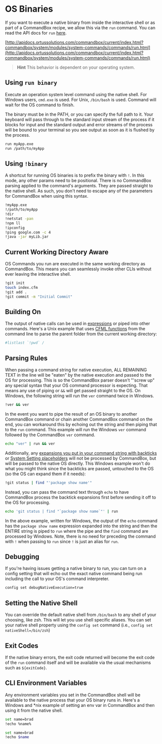 # OS Binaries

If you want to execute a native binary from inside the interactive shell or as part of a CommandBox recipe, we allow this via the `run` command. You can read the API docs for `run` [here](http://apidocs.ortussolutions.com/commandbox/current/index.html?commandbox/system/modules/system-commands/commands/run.html).

[http://apidocs.ortussolutions.com/commandbox/current/index.html?commandbox/system/modules/system-commands/commands/run.html](http://apidocs.ortussolutions.com/commandbox/current/index.html?commandbox/system/modules/system-commands/commands/run.html)

> **Hint** This behavior is dependent on your operating system.

## Using `run binary`

Execute an operation system level command using the native shell. For Windows users, `cmd.exe` is used. For Unix, `/bin/bash` is used. Command will wait for the OS command to finish.

The binary must be in the PATH, or you can specify the full path to it. Your keyboard will pass through to the standard input stream of the process if it blocks for input and the standard output and error streams of the process will be bound to your terminal so you see output as soon as it is flushed by the process.

```bash
run myApp.exe
run /path/to/myApp
```

## Using `!binary`

A shortcut for running OS binaries is to prefix the binary with `!`. In this mode, any other params need to be positional. There is no CommandBox parsing applied to the command's arguments. They are passed straight to the native shell. As such, you don't need to escape any of the parameters for CommandBox when using this syntax.

```bash
!myApp.exe
!/path/to/myApp
!dir
!netstat -pan
!npm ll
!ipconfig
!ping google.com -c 4
!java -jar myLib.jar
```

## Current Working Directory Aware

OS Commands you run are executed in the same working directory as CommandBox. This means you can seamlessly invoke other CLIs without ever leaving the interactive shell.

```bash
!git init
touch index.cfm
!git add .
!git commit -m "Initial Commit"
```

## Building On

The output of native calls can be used in [expressions](../parameters/expressions.md) or piped into other commands. Here's a Unix example that uses [CFML functions](cfml-functions.md) from the command line to parse the parent folder from the current working directory:

```bash
#listlast `!pwd` /
```

## Parsing Rules

When passing a command string for native execution, ALL REMAINING TEXT in the line will be "eaten" by the native execution and passed to the OS for processing.  This is so the CommandBox parser doesn't "'screw up" any special syntax that your OS command processor is expecting.  That means any use of piping or `&&` will get passed straight to the OS.  On Windows, the following string will run the `ver` command twice in Windows.

```bash
!ver && ver
```

In the event you want to pipe the result of an OS binary to another CommandBox command or chain another CommandBox command on the end, you can workaround this by echoing out the string and then piping that to the `run` command.  This example will run the Windows `ver` command followed by the CommandBox `ver` command.  

```bash
echo "ver" | run && ver
```

Additionally, any [expansions you put in your command string with backticks](../parameters/expressions.md) or [System Setting placeholders](../system-settings.md#using-system-settings-from-the-cli) will not be processed by CommandBox, but will be passed to the native OS directly.  This Windows example won't do what you might think since the backticks are passed, untouched to the OS \(so the OS can expand them if it needs\):

```bash
!git status | find "'package show name'"
```

Instead, you can pass the command text through `echo` to have CommandBox process the backtick expansions first before sending it off to the OS for processing.

```bash
echo 'git status | find "`package show name`"' | run
```

In the above example, written for Windows, the output of the `echo` command has the `package show name` expression expanded into the string and then the ENTIRE string is piped to `run` where the pipe and the `find` command are processed by Windows. Note, there is no need for preceding the command with `!` when passing to `run` since `!` is just an alias for `run`.

## Debugging

If you're having issues getting a native binary to run, you can turn on a config setting that will echo out the exact native command being run including the call to your OS's command interpreter.  

```bash
config set debugNativeExecution=true
```

## Setting the Native Shell

You can override the default native shell from `/bin/bash` to any shell of your choosing, like zsh. This will let you use shell specific aliases. You can set your native shell property using the `config set` command \(i.e., `config set nativeShell=/bin/zsh`\)

## Exit Codes

If the native binary errors, the exit code returned will become the exit code of the `run` command itself and will be available via the usual mechanisms such as `${exitCode}`.

## CLI Environment Variables

Any environment variables you set in the CommandBox shell will be available to the native process that your OS binary runs in. Here's a Windows and \*nix example of setting an env var in CommandBox and then using it from the native shell.

```bash
set name=brad
!echo %name%
```

```bash
set name=brad
!echo $name
```






